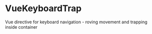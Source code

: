 # VueKeyboardTrap
Vue directive for keyboard navigation - roving movement and trapping inside container
